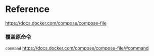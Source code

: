 # Reference

https://docs.docker.com/compose/compose-file

### 覆盖原命令

`command` https://docs.docker.com/compose/compose-file/#command
